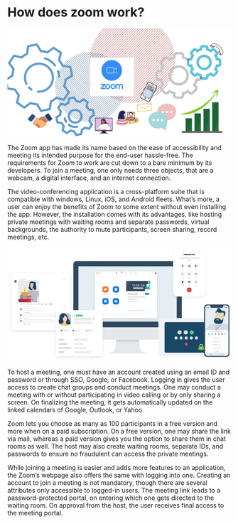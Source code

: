 # How does zoom work?

![blog header image](https://github.com/shohinibasu/ZOOM/blob/main/Images/Intro/Zoom%20Working/header-image.jpg)

The Zoom app has made its name based on the ease of accessibility and meeting its intended purpose for the end-user hassle-free. 
The requirements for Zoom to work are cut down to a bare minimum by its developers. 
To join a meeting, one only needs three objects, that are a webcam, a digital interface, and an internet connection. 

The video-conferencing application is a cross-platform suite that is compatible with windows, Linux, iOS, and Android fleets. 
What’s more, a user can enjoy the benefits of Zoom to some extent without even installing the app. 
However, the installation comes with its advantages, like hosting private meetings with waiting rooms and separate passwords, virtual backgrounds, the authority to mute participants, screen sharing, record meetings, etc. 

![different platforms for zoom](https://github.com/shohinibasu/ZOOM/blob/main/Images/Intro/Zoom%20Working/Zoom-platforms.jpg)

To host a meeting, one must have an account created using an email ID and password or through SSO, Google, or Facebook. 
Logging in gives the user access to create chat groups and conduct meetings. 
One may conduct a meeting with or without participating in video calling or by only sharing a screen. 
On finalizing the meeting, it gets automatically updated on the linked calendars of Google, Outlook, or Yahoo.

Zoom lets you choose as many as 100 participants in a free version and more when on a paid subscription. 
On a free version, one may share the link via mail, whereas a paid version gives you the option to share them in chat rooms as well. 
The host may also create waiting rooms, separate IDs, and passwords to ensure no fraudulent can access the private meetings. 

While joining a meeting is easier and adds more features to an application, the Zoom’s webpage also offers the same with logging into one. 
Creating an account to join a meeting is not mandatory, though there are several attributes only accessible to logged-in users. 
The meeting link leads to a password-protected portal, on entering which one gets directed to the waiting room. On approval from the host, the user receives final access to the meeting portal.


